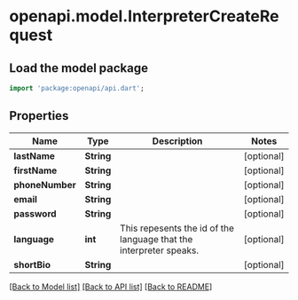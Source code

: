 # openapi.model.InterpreterCreateRequest

## Load the model package
```dart
import 'package:openapi/api.dart';
```

## Properties
Name | Type | Description | Notes
------------ | ------------- | ------------- | -------------
**lastName** | **String** |  | [optional] 
**firstName** | **String** |  | [optional] 
**phoneNumber** | **String** |  | [optional] 
**email** | **String** |  | [optional] 
**password** | **String** |  | [optional] 
**language** | **int** | This repesents the id of the language that the interpreter speaks. | [optional] 
**shortBio** | **String** |  | [optional] 

[[Back to Model list]](../README.md#documentation-for-models) [[Back to API list]](../README.md#documentation-for-api-endpoints) [[Back to README]](../README.md)


